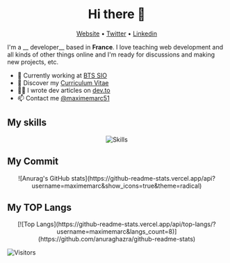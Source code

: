 <h1 align="center">Hi there 👋</h1>

<p align="center">
  <a href="https://www.maximemarc.online/">Website</a> •
  <a href="https://twitter.com/maximemarc51">Twitter</a> •
  <a href="https://www.linkedin.com/in/maximemarc51">Linkedin</a>
</p>

I'm a __ developer__ based in __France__. I love teaching web development and all kinds of other things online and I'm ready for discussions and making new projects, etc.

* 💼 Currently working at [BTS SIO](http://www.sio-reims.fr) <br/>
* 🔖 Discover my [Curriculum Vitae](https://www.maximemarc.online/img/Maxime_MARC_CV.pdf)<br/>
* ✍🏻 I wrote dev articles on [dev.to](https://dev.to/maximemarc) <br/>
* 📫 Contact me [@maximemarc51](https://twitter.com/maximemarc51)

## My skills

<p align="center">
  <img align="center" alt="Skills" src="https://github.com/maximemarc/maximemarc/blob/main/img/pack.png" />
</p>

## My Commit

<p align="center">
![Anurag's GitHub stats](https://github-readme-stats.vercel.app/api?username=maximemarc&show_icons=true&theme=radical)
</p>

## My TOP Langs

<p align="center">
[![Top Langs](https://github-readme-stats.vercel.app/api/top-langs/?username=maximemarc&langs_count=8)](https://github.com/anuraghazra/github-readme-stats)
</p>


![Visitors](https://visitor-badge.laobi.icu/badge?page_id=maximemarc.maximemarc)
